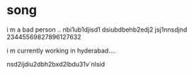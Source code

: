 # song


 i m a bad person ..
 nbi1ub1djisd1 dsiubdbehb2edj2 jsj1nnsdjnd
  23445569827896127632
   


   i m currently working in hyderabad....
   
   
   
   nsd2ijdiu2dbh2bxd2lbdu31v`nlsid
